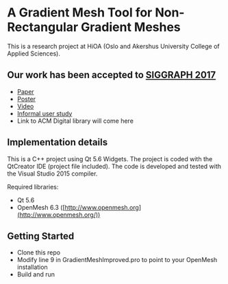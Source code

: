 # A Gradient Mesh Tool for Non-Rectangular Gradient Meshes
This is a research project at HiOA (Oslo and Akershus University College of Applied Sciences).

## Our work has been accepted to [SIGGRAPH 2017](http://s2017.siggraph.org/)
- [Paper](https://svergja.no/wp-content/uploads/2017/07/GradientMeshTool.pdf)
- [Poster](https://svergja.no/wp-content/uploads/2017/07/Poster.pdf)
- [Video](https://www.youtube.com/watch?v=N3q8WE9iYZ4)
- [Informal user study](https://svergja.no/wp-content/uploads/2017/07/Informal-user-study.pdf)
- Link to ACM Digital library will come here

## Implementation details
This is a C++ project using Qt 5.6 Widgets.
The project is coded with the QtCreator IDE (project file included).
The code is developed and tested with the Visual Studio 2015 compiler.

Required libraries:
* Qt 5.6
* OpenMesh 6.3 ([http://www.openmesh.org](http://www.openmesh.org/))

## Getting Started
- Clone this repo
- Modify line 9 in GradientMeshImproved.pro to point to your OpenMesh installation
- Build and run
